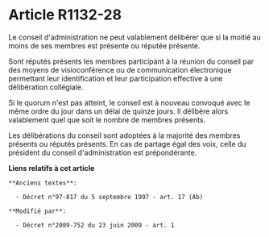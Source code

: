 # Article R1132-28

Le conseil d'administration ne peut valablement délibérer que si la moitié au moins de ses membres est présente ou réputée
présente. 

Sont réputés présents les membres participant à la réunion du conseil par des moyens de visioconférence ou de communication
électronique permettant leur identification et leur participation effective à une délibération collégiale. 

Si le quorum n'est pas atteint, le conseil est à nouveau convoqué avec le même ordre du jour dans un délai de quinze jours.
Il délibère alors valablement quel que soit le nombre de membres présents. 

Les délibérations du conseil sont adoptées à la majorité des membres présents ou réputés présents. En cas de partage égal des
voix, celle du président du conseil d'administration est prépondérante.

**Liens relatifs à cet article**

	**Anciens textes**:

	  - Décret n°97-817 du 5 septembre 1997 - art. 17 (Ab)

	**Modifié par**:

	  - Décret n°2009-752 du 23 juin 2009 - art. 1
